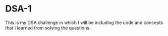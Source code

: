 # DSA-1
This is my DSA challenge in which I will be including the code and concepts that I learned from solving the questions.
